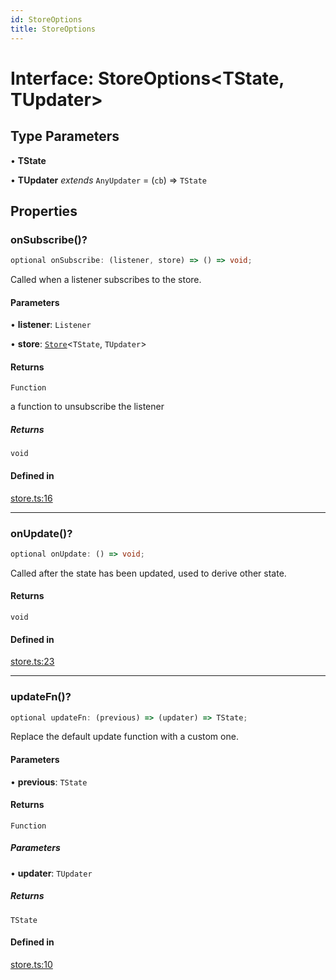 ```yaml
---
id: StoreOptions
title: StoreOptions
---
```


# Interface: StoreOptions\<TState, TUpdater\>

## Type Parameters

• **TState**

• **TUpdater** *extends* `AnyUpdater` = (`cb`) => `TState`

## Properties

### onSubscribe()?

```ts
optional onSubscribe: (listener, store) => () => void;
```

Called when a listener subscribes to the store.

#### Parameters

• **listener**: `Listener`

• **store**: [`Store`](../classes/store.md)\<`TState`, `TUpdater`\>

#### Returns

`Function`

a function to unsubscribe the listener

##### Returns

`void`

#### Defined in

[store.ts:16](https://github.com/TanStack/store/blob/main/packages/store/src/store.ts#L16)

***

### onUpdate()?

```ts
optional onUpdate: () => void;
```

Called after the state has been updated, used to derive other state.

#### Returns

`void`

#### Defined in

[store.ts:23](https://github.com/TanStack/store/blob/main/packages/store/src/store.ts#L23)

***

### updateFn()?

```ts
optional updateFn: (previous) => (updater) => TState;
```

Replace the default update function with a custom one.

#### Parameters

• **previous**: `TState`

#### Returns

`Function`

##### Parameters

• **updater**: `TUpdater`

##### Returns

`TState`

#### Defined in

[store.ts:10](https://github.com/TanStack/store/blob/main/packages/store/src/store.ts#L10)
